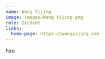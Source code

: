 ```yaml
---
name: Wang Yijing
image: images/Wang Yijing.png
role: Student
links:
  home-page: https://wangyijing.com
---
```


hao
